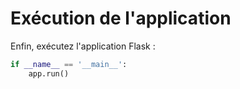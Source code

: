 # Exécution de l'application

Enfin, exécutez l'application Flask :

```python
if __name__ == '__main__':
    app.run()
```

#
